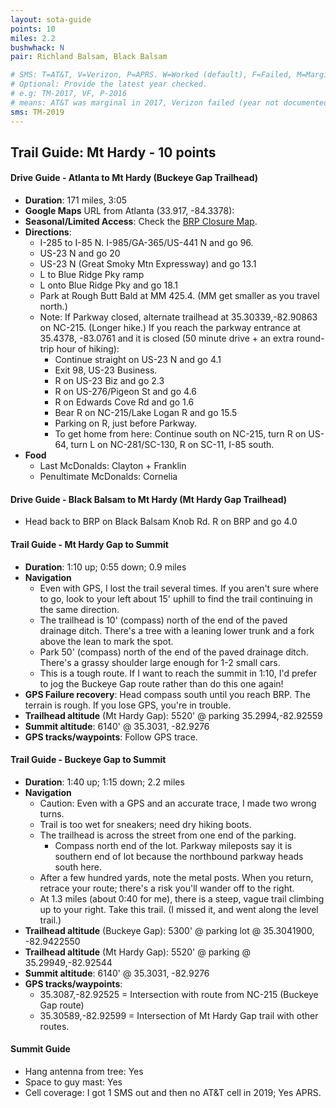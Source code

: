 ```yaml
---
layout: sota-guide
points: 10
miles: 2.2
bushwhack: N
pair: Richland Balsam, Black Balsam

# SMS: T=AT&T, V=Verizon, P=APRS. W=Worked (default), F=Failed, M=Marginal (some failed).
# Optional: Provide the latest year checked.
# e.g: TM-2017, VF, P-2016
# means: AT&T was marginal in 2017, Verizon failed (year not documented), APRS worked in 2016.
sms: TM-2019
---
```

Trail Guide: Mt Hardy - 10 points
--------------------------------------------------------
#### Drive Guide - Atlanta to Mt Hardy (Buckeye Gap Trailhead)

* **Duration**: 171 miles, 3:05
* **Google Maps** URL from Atlanta (33.917, -84.3378):
* **Seasonal/Limited Access**: Check the [BRP Closure Map](http://www.nps.gov/maps/blri/road-closures/).
* **Directions**:
    * I-285 to I-85 N.  I-985/GA-365/US-441 N and go 96.
    * US-23 N and go 20
    * US-23 N (Great Smoky Mtn Expressway) and go 13.1
    * L to Blue Ridge Pky ramp
    * L onto Blue Ridge Pky and go 18.1
    * Park at Rough Butt Bald at MM 425.4.  (MM get smaller as you travel north.)
    * Note: If Parkway closed, alternate trailhead at 35.30339,-82.90863 on NC-215. (Longer hike.)  If you reach the parkway entrance at 35.4378, -83.0761 and it is closed (50 minute drive + an extra round-trip hour of hiking):
        * Continue straight on US-23 N and go 4.1
        * Exit 98, US-23 Business.
        * R on US-23 Biz and go 2.3
        * R on US-276/Pigeon St and go 4.6
        * R on Edwards Cove Rd and go 1.6
        * Bear R on NC-215/Lake Logan R and go 15.5
        * Parking on R, just before Parkway.
        * To get home from here: Continue south on NC-215, turn R on US-64, turn L on NC-281/SC-130, R on SC-11, I-85 south.
* **Food**
    * Last McDonalds: Clayton + Franklin
    * Penultimate McDonalds:  Cornelia

#### Drive Guide - Black Balsam to Mt Hardy (Mt Hardy Gap Trailhead)

- Head back to BRP on Black Balsam Knob Rd.  R on BRP and go 4.0

#### Trail Guide - Mt Hardy Gap to Summit

- **Duration**: 1:10 up; 0:55 down; 0.9 miles
- **Navigation**
  - Even with GPS, I lost the trail several times. If you aren't sure where to go, look to your left about 15' uphill to find the trail continuing in the same direction.
  - The trailhead is 10' (compass) north of the end of the paved drainage ditch. There's a tree with a leaning lower trunk and a fork above the lean to mark the spot.
  - Park 50' (compass) north of the end of the paved drainage ditch. There's a grassy shoulder large enough for 1-2 small cars.
  - This is a tough route. If I want to reach the summit in 1:10, I'd prefer to jog the Buckeye Gap route rather than do this one again!
- **GPS Failure recovery**: Head compass south until you reach BRP. The terrain is rough. If you lose GPS, you're in trouble.
- **Trailhead altitude** (Mt Hardy Gap): 5520' @ parking 35.2994,-82.92559
- **Summit altitude**: 6140' @ 35.3031, -82.9276
- **GPS tracks/waypoints**: Follow GPS trace.

#### Trail Guide - Buckeye Gap to Summit

* **Duration**: 1:40 up; 1:15 down; 2.2 miles
* **Navigation**
    * Caution: Even with a GPS and an accurate trace, I made two wrong turns.
    * Trail is too wet for sneakers; need dry hiking boots.
    * The trailhead is across the street from one end of the parking. 
        * Compass north end of the lot.  Parkway mileposts say it is southern end of lot because the northbound parkway heads south here.
    * After a few hundred yards, note the metal posts.  When you return, retrace your route; there's a risk you'll wander off to the right.
    * At 1.3 miles (about 0:40 for me), there is a steep, vague trail climbing up to your right.  Take this trail.  (I missed it, and went along the level trail.)
* **Trailhead altitude** (Buckeye Gap): 5300' @ parking lot @ 35.3041900, -82.9422550
* **Trailhead altitude** (Mt Hardy Gap): 5520' @ parking @ 35.29949,-82.92544
* **Summit altitude**: 6140' @ 35.3031, -82.9276
* **GPS tracks/waypoints**:
    * 35.3087,-82.92525 = Intersection with route from NC-215 (Buckeye Gap route)
    * 35.30589,-82.92599 = Intersection of Mt Hardy Gap trail with other routes.

#### Summit Guide

* Hang antenna from tree: Yes
* Space to guy mast: Yes
* Cell coverage: I got 1 SMS out and then no AT&T cell in 2019; Yes APRS.
